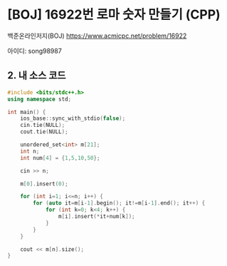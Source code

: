# [BOJ] 16922번 로마 숫자 만들기 (CPP)


백준온라인저지(BOJ) https://www.acmicpc.net/problem/16922


아이디: song98987

## 2. 내 소스 코드

```c++
#include <bits/stdc++.h>
using namespace std;

int main() {
    ios_base::sync_with_stdio(false);
    cin.tie(NULL);
    cout.tie(NULL);

    unordered_set<int> m[21];
    int n;
    int num[4] = {1,5,10,50};

    cin >> n;

    m[0].insert(0);

    for (int i=1; i<=n; i++) {
        for (auto it=m[i-1].begin(); it!=m[i-1].end(); it++) {
            for (int k=0; k<4; k++) {
                m[i].insert(*it+num[k]);
            }
        }
    }

    cout << m[n].size();
}
```
